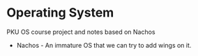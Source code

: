 # Operating System

PKU OS course project and notes based on Nachos

- Nachos - An immature OS that we can try to add wings on it.

